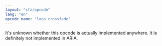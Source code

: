 ```yaml
---
layout: "sfz/opcode"
lang: "en"
opcode_name: "loop_crossfade"
---
```

It's unknown whether this opcode is actually implemented anywhere.
It is definitely not implemented in ARIA.
